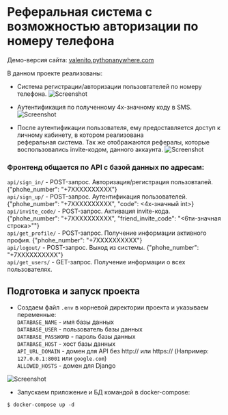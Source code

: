 # Реферальная система с возможностью авторизации по номеру телефона

Демо-версия сайта: [valenito.pythonanywhere.com](http://valenito.pythonanywhere.com/)

В данном проекте реализованы: 

* Cистема регистрации/авторизации пользовтателей по номеру телефона.
![Screenshot](https://github.com/valhallajazzy/Django-DRF_referal_app/blob/main/pic/auth.png)

* Aутентификация по полученному 4х-значному коду в SMS.
![Screenshot](https://github.com/valhallajazzy/Django-DRF_referal_app/blob/main/pic/auth1.png)

* После аутентификации пользователя, ему предоставляется доступ к личному кабинету, в котором реализована  
реферальная система. Так же отображаются рефералы, которые воспользовались invite-кодом, данного аккаунта.
![Screenshot](https://github.com/valhallajazzy/Django-DRF_referal_app/blob/main/pic/referal_profile.png)

### Фронтенд общается по API с базой данных по адресам:

`api/sign_in/` - POST-запрос. Авторизация/регистрация пользовталей. {"phohe_number": "+7XXXXXXXXXX"}  
`api/sign_up/` - POST-запрос. Аутентификация пользователей. {"phohe_number": "+7XXXXXXXXXX", "code": <4x-значный int>}  
`api/invite_code/` - POST-запрос. Активация invite-кода. {"phohe_number": "+7XXXXXXXXXX", "friend_invite_code": "<6ти-значная строка>""}  
`api/get_profile/` - POST-запрос. Получение информации активного профия. {"phohe_number": "+7XXXXXXXXXX"}  
`api/logout/` - POST-запрос. Выход из системы. {"phohe_number": "+7XXXXXXXXXX"}  
`api/get_users/` - GET-запрос. Получение информации о всех пользователях.  

## Подготовка и запуск проекта
* Создаем файл `.env` в корневой директории проекта и указываем переменные:  
`DATABASE_NAME` - имя базы данных  
`DATABASE_USER` - пользователь базы данных  
`DATABASE_PASSWORD` - пароль базы данных  
`DATABASE_HOST` - хост базы данных  
`API_URL_DOMAIN` - домен для API без http:// или https:// (Например: `127.0.0.1:8001` или `google.com`)  
`ALLOWED_HOSTS` - домен для Django  

![Screenshot](https://github.com/valhallajazzy/Django-DRF_referal_app/blob/main/pic/avenv.png)

* Запускаем приложение и БД командой в docker-compose:
```console
$ docker-compose up -d
```
